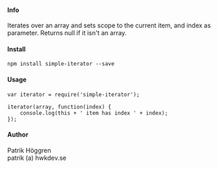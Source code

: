 #### Info
Iterates over an array and sets scope to the current item, and index as parameter. Returns null if it isn't an array.

#### Install
`npm install simple-iterator --save`

#### Usage
    var iterator = require('simple-iterator');

    iterator(array, function(index) {
        console.log(this + ' item has index ' + index);
    });

#### Author
Patrik Höggren  
patrik (a) hwkdev.se
